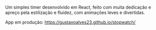 Um simples timer desenvolvido em React, feito com muita dedicação e apreço pela estilização e fluidez, com animações leves e divertidas. 

App em produção: https://gustavoalves23.github.io/stopwatch/
